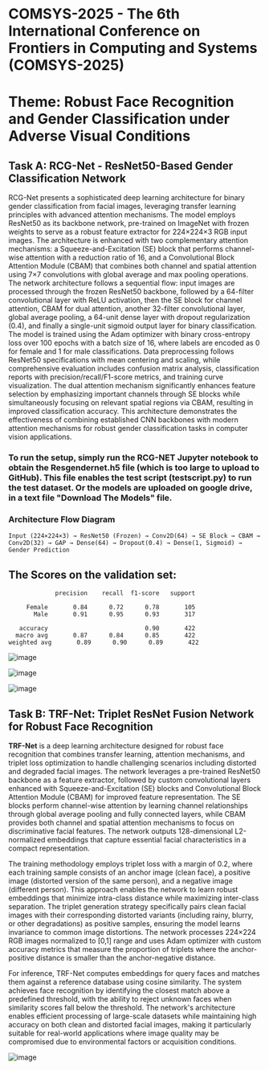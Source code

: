 # COMSYS-2025 - The 6th International Conference on Frontiers in Computing and Systems (COMSYS-2025)
# Theme: Robust Face Recognition and Gender Classification under Adverse Visual Conditions

## Task A: RCG-Net - ResNet50-Based Gender Classification Network
RCG-Net presents a sophisticated deep learning architecture for binary gender classification from facial images, leveraging transfer learning principles with advanced attention mechanisms. The model employs ResNet50 as its backbone network, pre-trained on ImageNet with frozen weights to serve as a robust feature extractor for 224×224×3 RGB input images. The architecture is enhanced with two complementary attention mechanisms: a Squeeze-and-Excitation (SE) block that performs channel-wise attention with a reduction ratio of 16, and a Convolutional Block Attention Module (CBAM) that combines both channel and spatial attention using 7×7 convolutions with global average and max pooling operations.
The network architecture follows a sequential flow: input images are processed through the frozen ResNet50 backbone, followed by a 64-filter convolutional layer with ReLU activation, then the SE block for channel attention, CBAM for dual attention, another 32-filter convolutional layer, global average pooling, a 64-unit dense layer with dropout regularization (0.4), and finally a single-unit sigmoid output layer for binary classification. The model is trained using the Adam optimizer with binary cross-entropy loss over 100 epochs with a batch size of 16, where labels are encoded as 0 for female and 1 for male classifications.
Data preprocessing follows ResNet50 specifications with mean centering and scaling, while comprehensive evaluation includes confusion matrix analysis, classification reports with precision/recall/F1-score metrics, and training curve visualization. The dual attention mechanism significantly enhances feature selection by emphasizing important channels through SE blocks while simultaneously focusing on relevant spatial regions via CBAM, resulting in improved classification accuracy. This architecture demonstrates the effectiveness of combining established CNN backbones with modern attention mechanisms for robust gender classification tasks in computer vision applications.

### To run the setup, simply run the RCG-NET Jupyter notebook to obtain the Resgendernet.h5 file (which is too large to upload to GitHub). This file enables the test script (testscript.py) to run the test dataset. Or the models are uploaded on google drive, in a text file "Download The Models" file. 

### Architecture Flow Diagram
```
Input (224×224×3) → ResNet50 (Frozen) → Conv2D(64) → SE Block → CBAM → Conv2D(32) → GAP → Dense(64) → Dropout(0.4) → Dense(1, Sigmoid) → Gender Prediction
```
## The Scores on the validation set:
 ```
              precision    recall  f1-score   support

      Female       0.84      0.72      0.78       105
        Male       0.91      0.95      0.93       317

    accuracy                           0.90       422
   macro avg       0.87      0.84      0.85       422
weighted avg       0.89      0.90      0.89       422
```

![image](https://github.com/user-attachments/assets/18e0c9a7-2d6a-4803-8654-0218e8ff7181)

![image](https://github.com/user-attachments/assets/b61fdf41-09bc-4b35-8122-185bd19dcbdd)

![image](https://github.com/user-attachments/assets/21127d7e-146b-470c-b91e-5fea95654063)

## Task B: TRF-Net: Triplet ResNet Fusion Network for Robust Face Recognition

**TRF-Net** is a deep learning architecture designed for robust face recognition that combines transfer learning, attention mechanisms, and triplet loss optimization to handle challenging scenarios including distorted and degraded facial images. The network leverages a pre-trained ResNet50 backbone as a feature extractor, followed by custom convolutional layers enhanced with Squeeze-and-Excitation (SE) blocks and Convolutional Block Attention Module (CBAM) for improved feature representation. The SE blocks perform channel-wise attention by learning channel relationships through global average pooling and fully connected layers, while CBAM provides both channel and spatial attention mechanisms to focus on discriminative facial features. The network outputs 128-dimensional L2-normalized embeddings that capture essential facial characteristics in a compact representation.

The training methodology employs triplet loss with a margin of 0.2, where each training sample consists of an anchor image (clean face), a positive image (distorted version of the same person), and a negative image (different person). This approach enables the network to learn robust embeddings that minimize intra-class distance while maximizing inter-class separation. The triplet generation strategy specifically pairs clean facial images with their corresponding distorted variants (including rainy, blurry, or other degradations) as positive samples, ensuring the model learns invariance to common image distortions. The network processes 224×224 RGB images normalized to [0,1] range and uses Adam optimizer with custom accuracy metrics that measure the proportion of triplets where the anchor-positive distance is smaller than the anchor-negative distance.

For inference, TRF-Net computes embeddings for query faces and matches them against a reference database using cosine similarity. The system achieves face recognition by identifying the closest match above a predefined threshold, with the ability to reject unknown faces when similarity scores fall below the threshold. The network's architecture enables efficient processing of large-scale datasets while maintaining high accuracy on both clean and distorted facial images, making it particularly suitable for real-world applications where image quality may be compromised due to environmental factors or acquisition conditions.

![image](https://github.com/user-attachments/assets/886181f4-504a-4843-b90e-c09903cc004a)

